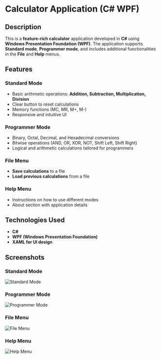 # Calculator Application (C# WPF)

## Description

This is a **feature-rich calculator** application developed in **C#** using **Windows Presentation Foundation (WPF)**. The application supports **Standard mode**, **Programmer mode**, and includes additional functionalities in the **File** and **Help** menus.

## Features

### Standard Mode
- Basic arithmetic operations: **Addition, Subtraction, Multiplication, Division**
- Clear button to reset calculations
- Memory functions (MC, MR, M+, M-)
- Responsive and intuitive UI

### Programmer Mode
- Binary, Octal, Decimal, and Hexadecimal conversions
- Bitwise operations (AND, OR, XOR, NOT, Shift Left, Shift Right)
- Logical and arithmetic calculations tailored for programmers

### File Menu
- **Save calculations** to a file
- **Load previous calculations** from a file

### Help Menu
- Instructions on how to use different modes
- About section with application details

## Technologies Used

- **C#**
- **WPF (Windows Presentation Foundation)**
- **XAML for UI design**

## Screenshots

### Standard Mode
![Standard Mode](![image](https://github.com/user-attachments/assets/19e38a8a-48e6-4364-af1b-747b4a88b279)
)

### Programmer Mode
![Programmer Mode](![image](https://github.com/user-attachments/assets/b985578d-ce18-45ea-9533-c3611e342a27)
)

### File Menu
![File Menu](![image](https://github.com/user-attachments/assets/ff0699b4-5d99-470a-a48d-af70b53f2301)
)

### Help Menu
![Help Menu](![image](https://github.com/user-attachments/assets/81b270b3-6cc0-48fb-a78b-e3be4e3d0707)
)
